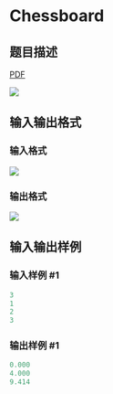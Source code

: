 # Chessboard

## 题目描述

[problemUrl]: https://uva.onlinejudge.org/index.php?option=com_onlinejudge&Itemid=8&category=19&page=show_problem&problem=1692

[PDF](https://uva.onlinejudge.org/external/107/p10751.pdf)

![](https://cdn.luogu.com.cn/upload/vjudge_pic/UVA10751/ac984d50d03597a287f9aa599ce1511b508cb609.png)

## 输入输出格式

### 输入格式

![](https://cdn.luogu.com.cn/upload/vjudge_pic/UVA10751/bc2ae06b82f5b23262dbf1f9bf5f8d15436bb59d.png)

### 输出格式

![](https://cdn.luogu.com.cn/upload/vjudge_pic/UVA10751/040f47c22f495777aafb52ec40685e34063eacde.png)

## 输入输出样例

### 输入样例 #1

```cpp
3
1
2
3
```


### 输出样例 #1

```cpp
0.000
4.000
9.414
```


